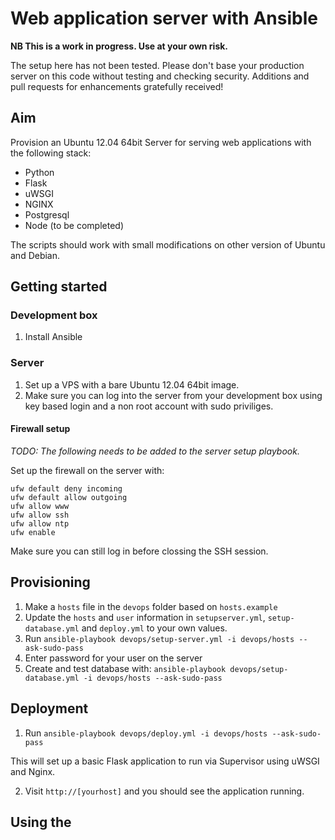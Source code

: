 # Web application server with Ansible

**NB This is a work in progress. Use at your own risk.**

The setup here has not been tested. Please don't base your production server on this code without testing and checking security. Additions and pull requests for enhancements gratefully received!

## Aim

Provision an Ubuntu 12.04 64bit Server for serving web applications with the following stack:

- Python
- Flask
- uWSGI
- NGINX
- Postgresql
- Node (to be completed)

The scripts should work with small modifications on other version of Ubuntu and Debian.

## Getting started

### Development box

1. Install Ansible

### Server

1. Set up a VPS with a bare Ubuntu 12.04 64bit image.
2. Make sure you can log into the server from your development box using key based login and a non root account with sudo priviliges.

#### Firewall setup

*TODO: The following needs to be added to the server setup playbook.*

Set up the firewall on the server with:

```
ufw default deny incoming
ufw default allow outgoing
ufw allow www
ufw allow ssh
ufw allow ntp
ufw enable
```

Make sure you can still log in before clossing the SSH session.

## Provisioning

1. Make a `hosts` file in the `devops` folder based on `hosts.example`
2. Update the `hosts` and `user` information in `setupserver.yml`, `setup-database.yml` and `deploy.yml` to your own values.
2. Run `ansible-playbook devops/setup-server.yml -i devops/hosts --ask-sudo-pass`
3. Enter password for your user on the server
4. Create and test database with: `ansible-playbook devops/setup-database.yml -i devops/hosts --ask-sudo-pass`

## Deployment

1. Run `ansible-playbook devops/deploy.yml -i devops/hosts --ask-sudo-pass`

This will set up a basic Flask application to run via Supervisor using uWSGI and Nginx.

2. Visit `http://[yourhost]` and you should see the application running.



## Using the